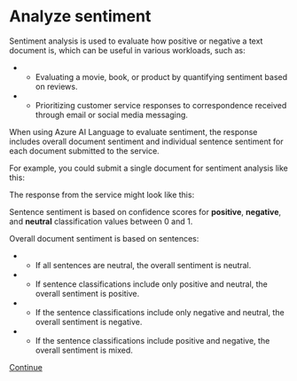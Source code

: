 
# 
# Analyze sentiment

Sentiment analysis is used to evaluate how positive or negative a text document is, which can be useful in various workloads, such as:

- - Evaluating a movie, book, or product by quantifying sentiment based on reviews.
- - Prioritizing customer service responses to correspondence received through email or social media messaging.

When using Azure AI Language to evaluate sentiment, the response includes overall document sentiment and individual sentence sentiment for each document submitted to the service.

For example, you could submit a single document for sentiment analysis like this:

The response from the service might look like this:

Sentence sentiment is based on confidence scores for **positive**, **negative**, and **neutral** classification values between 0 and 1.

Overall document sentiment is based on sentences:

- - If all sentences are neutral, the overall sentiment is neutral.
- - If sentence classifications include only positive and neutral, the overall sentiment is positive.
- - If the sentence classifications include only negative and neutral, the overall sentiment is negative.
- - If the sentence classifications include positive and negative, the overall sentiment is mixed.

[Continue](/en-us/)

